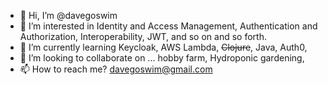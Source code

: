 - 👋 Hi, I’m @davegoswim
- 👀 I’m interested in Identity and Access Management, Authentication and Authorization, Interoperability, JWT, and so on and so forth.
- 🌱 I’m currently learning Keycloak, AWS Lambda, ~~Clojure~~, Java, Auth0,
- 💞️ I’m looking to collaborate on ... hobby farm, Hydroponic gardening,
- 📫 How to reach me? davegoswim@gmail.com

<!---
davegoswim/davegoswim is a ✨ special ✨ repository because its `README.md` (this file) appears on your GitHub profile.
You can click the Preview link to take a look at your changes.
--->
